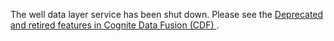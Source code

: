 The well data layer service has been shut down.
Please see the [Deprecated and retired features in Cognite Data Fusion (CDF)
][deprecated].

[deprecated]: https://docs.cognite.com/cdf/deprecated/

